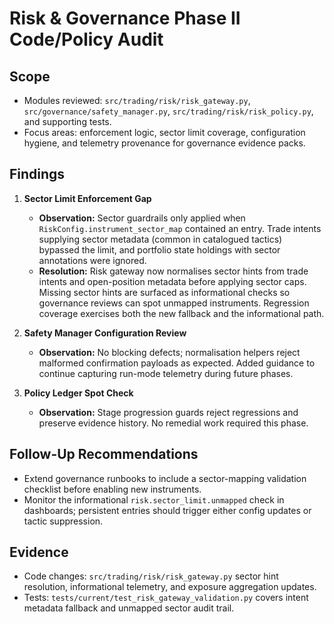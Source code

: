 # Risk & Governance Phase II Code/Policy Audit

## Scope
- Modules reviewed: `src/trading/risk/risk_gateway.py`, `src/governance/safety_manager.py`, `src/trading/risk/risk_policy.py`, and supporting tests.
- Focus areas: enforcement logic, sector limit coverage, configuration hygiene, and telemetry provenance for governance evidence packs.

## Findings
1. **Sector Limit Enforcement Gap**  
   - **Observation:** Sector guardrails only applied when `RiskConfig.instrument_sector_map` contained an entry. Trade intents supplying sector metadata (common in catalogued tactics) bypassed the limit, and portfolio state holdings with sector annotations were ignored.  
   - **Resolution:** Risk gateway now normalises sector hints from trade intents and open-position metadata before applying sector caps. Missing sector hints are surfaced as informational checks so governance reviews can spot unmapped instruments. Regression coverage exercises both the new fallback and the informational path.

2. **Safety Manager Configuration Review**  
   - **Observation:** No blocking defects; normalisation helpers reject malformed confirmation payloads as expected. Added guidance to continue capturing run-mode telemetry during future phases.

3. **Policy Ledger Spot Check**  
   - **Observation:** Stage progression guards reject regressions and preserve evidence history. No remedial work required this phase.

## Follow-Up Recommendations
- Extend governance runbooks to include a sector-mapping validation checklist before enabling new instruments.
- Monitor the informational `risk.sector_limit.unmapped` check in dashboards; persistent entries should trigger either config updates or tactic suppression.

## Evidence
- Code changes: `src/trading/risk/risk_gateway.py` sector hint resolution, informational telemetry, and exposure aggregation updates.
- Tests: `tests/current/test_risk_gateway_validation.py` covers intent metadata fallback and unmapped sector audit trail.
